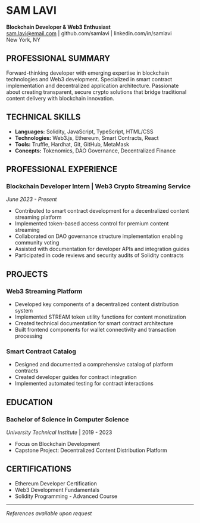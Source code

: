 # SAM LAVI
**Blockchain Developer & Web3 Enthusiast**  
sam.lavi@email.com | github.com/samlavi | linkedin.com/in/samlavi  
New York, NY

## PROFESSIONAL SUMMARY
Forward-thinking developer with emerging expertise in blockchain technologies and Web3 development. Specialized in smart contract implementation and decentralized application architecture. Passionate about creating transparent, secure crypto solutions that bridge traditional content delivery with blockchain innovation.

## TECHNICAL SKILLS
- **Languages:** Solidity, JavaScript, TypeScript, HTML/CSS
- **Technologies:** Web3.js, Ethereum, Smart Contracts, React
- **Tools:** Truffle, Hardhat, Git, GitHub, MetaMask
- **Concepts:** Tokenomics, DAO Governance, Decentralized Finance

## PROFESSIONAL EXPERIENCE

### Blockchain Developer Intern | Web3 Crypto Streaming Service
*June 2023 - Present*

- Contributed to smart contract development for a decentralized content streaming platform
- Implemented token-based access control for premium content streaming
- Collaborated on DAO governance structure implementation enabling community voting
- Assisted with documentation for developer APIs and integration guides
- Participated in code reviews and security audits of Solidity contracts

## PROJECTS

### Web3 Streaming Platform
- Developed key components of a decentralized content distribution system
- Implemented STREAM token utility functions for content monetization
- Created technical documentation for smart contract architecture
- Built frontend components for wallet connectivity and transaction processing

### Smart Contract Catalog
- Designed and documented a comprehensive catalog of platform contracts
- Created developer guides for contract integration
- Implemented automated testing for contract interactions

## EDUCATION

### Bachelor of Science in Computer Science
*University Technical Institute* | 2019 - 2023
- Focus on Blockchain Development
- Capstone Project: Decentralized Content Distribution Platform

## CERTIFICATIONS
- Ethereum Developer Certification
- Web3 Development Fundamentals
- Solidity Programming - Advanced Course

---

*References available upon request*
